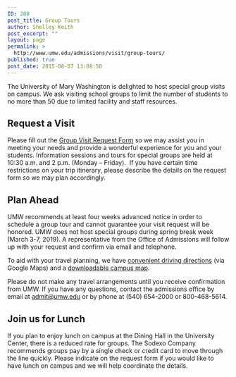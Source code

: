 ```yaml
---
ID: 208
post_title: Group Tours
author: Shelley Keith
post_excerpt: ""
layout: page
permalink: >
  http://www.umw.edu/admissions/visit/group-tours/
published: true
post_date: 2015-08-07 13:08:50
---
```

The University of Mary Washington is delighted to host special group visits on campus. We ask visiting school groups to limit the number of students to no more than 50 due to limited facility and staff resources.
<h2>Request a Visit</h2>
Please fill out the <a href="/admissions/visit/group-tours/schedule-a-group-tour/">Group Visit Request Form</a> so we may assist you in meeting your needs and provide a wonderful experience for you and your students. Information sessions and tours for special groups are held at 10:30 a.m. and 2 p.m. (Monday – Friday).  If you have certain time restrictions on your trip itinerary, please describe the details on the request form so we may plan accordingly.
<h2>Plan Ahead</h2>
UMW recommends at least four weeks advanced notice in order to schedule a group tour and cannot guarantee your visit request will be honored. UMW does not host special groups during spring break week (March 3-7, 2019). A representative from the Office of Admissions will follow up with your request and confirm via email and telephone.

To aid with your travel planning, we have <a href="/directory/building/lee-hall/">convenient driving directions</a> (via Google Maps) and a <a href="http://www.umw.edu/documents/document/map-of-fredericksburg-campus/">downloadable campus map</a>.

Please do not make any travel arrangements until you receive confirmation from UMW. If you have any questions, contact the admissions office by email at <a href="mailto:admit@umw.edu">admit@umw.edu</a> or by phone at (540) 654-2000 or 800-468-5614.
<h2>Join us for Lunch</h2>
If you plan to enjoy lunch on campus at the Dining Hall in the University Center, there is a reduced rate for groups. The Sodexo Company recommends groups pay by a single check or credit card to move through the line quickly. Please indicate on the request form if you would like to have lunch on campus and we will help coordinate the details.